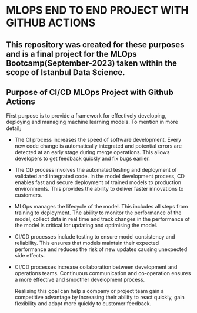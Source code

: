 # MLOPS END TO END PROJECT WITH GITHUB ACTIONS
  ## This repository was created for these purposes and is a final project for the MLOps Bootcamp(September-2023) taken within the scope of Istanbul Data Science.
## Purpose of CI/CD MLOps Project with Github Actions 
First purpose is to provide a framework for effectively developing, deploying and managing machine learning models.
To mention in more detail;
* The CI process increases the speed of software development. Every new code change is automatically integrated and potential errors are detected at an early stage during merge operations. This allows developers to get feedback quickly and fix bugs earlier.
* The CD process involves the automated testing and deployment of validated and integrated code. In the model development process, CD enables fast and secure deployment of trained models to production environments. This provides the ability to deliver faster innovations to customers.
* MLOps manages the lifecycle of the model. This includes all steps from training to deployment. The ability to monitor the performance of the model, collect data in real time and track changes in the performance of the model is critical for updating and optimising the model.
* CI/CD processes include testing to ensure model consistency and reliability. This ensures that models maintain their expected performance and reduces the risk of new updates causing unexpected side effects.
* CI/CD processes increase collaboration between development and operations teams. Continuous communication and co-operation ensures a more effective and smoother development process.

    Realising this goal can help a company or project team gain a competitive advantage by increasing their ability to react quickly, gain flexibility and adapt more quickly to customer feedback.
